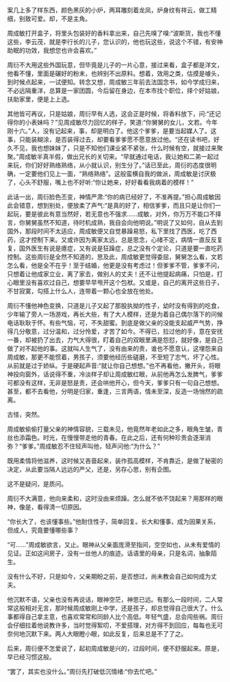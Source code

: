 案几上多了样东西，颜色黑灰的小炉，两耳雕刻着龙凤，炉身纹有祥云，做工精细，别致可爱。却，不是主角。

  周成敏打开盒子，将里头包装好的香料拿出来，自己先嗅了嗅:“波斯货，我也不懂这些，李云茂，就是李行长的儿子，您认识的，他也玩这些，说这个不错，有安神助眠的功效，我想您也许会喜欢。”

周衍不大用这些外国玩意，但毕竟是儿子的一片心意，接过来看，盒子都是洋文，他看不懂，里面是碾好的粉末，也辨别不出原料。想着，效用之类，估摸是噱头，到时候点起来，一试便知。转念又想，周成敏三年前去法国念书，如今学成归来，不必远隔重洋，总算是一家团圆，今后留在身边，在本市找个职位，择个好姑娘，扶助家里，便是上上选。

其他皆可再议，只是姑娘，周衍早有人选，这会正是时候，将香料放下，问:“还记得你的小表妹吗？”见周成敏尽力回忆的样子，笑道:“你舅舅的女儿，文若。今年刚十六。”人，没有记起来，事，却是明白了。他这个爹爹，是要当起媒人了。这事，只能装糊涂，是否装得过去，却要看爹爹愿不愿意放过他。“还在读书吧，好久不见，我也想妹妹了，只是不知他们课业紧不紧张，什么时候有空，就接过来聚聚。”周成敏半真半假，做出兄长的关切来。“早就通过电话，我让她和二弟一起过来玩，你们好好熟络熟络，从小就认识，别生分了。”话已至此，周衍的态度很明确，一定要他们见上一面，“熟络熟络”。这般蛮横自我的做派，周成敏是讨厌极了，心头不舒服，嘴上也不好听:“你让她来，好好看看我病着的模样！”

此话一出，周衍脸色丕变，神情严肃:“你的病已经好了，不准再提。”担心周成敏因此会错意，想到别处，便放柔了声气:“是真的好了，相信爹爹，而且只是让你们一起玩，要是彼此有意当然好，若无意也不强求……成敏，对外，你万万不能口不择言，你舅舅虽然不知道，待时机成熟，我自会向他明说。”明说了又如何，自从去到国外，那段时间不太适应，周成敏便又自觉暴躁易怒，私下里找了西医，吃了西药，这才控制下来。又或许因为离家太远，总是思念，心绪不定，病情一直反反复复，国外医生有说是癔症，又有说是狂躁症，总之没有个定论，只道是要一直吃药控制。这些周衍是全然不知道的，思及此，周成敏更觉得委屈，舅舅怎么看，文若怎么看，他是全不在乎！至于结婚，他更是没有考虑过！但爹爹不管，爹爹不问，只想着让他成家立业，离了家去，做别人的丈夫！还不让他提起病痛，只怕是，打心眼里没有喜欢过自己，想要早早甩开这个包袱。又或是，自己的离开这些日子，不甘寂寞，勾搭上什么人，连带着一颗心也全放在他处。

周衍不懂他神色变换，只道是儿子又起了那股执拗的性子，幼时没有得到的吃食，少年输了旁人一场游戏，再长大些，有了大人模样，还是为着自己偶尔落下的问候电话耿耿于怀。有些气恼，可，不失甜蜜。到底是做父亲的没能支起威严气势，挣得几分敬意，过分温和，过分怜爱，才苦了如今。不得已，拉过他的手，意在安抚一番，却被扔了出去，力气大得很，盯着自己的双眼里满是怨怼，就好像，是自己做了对不起他的事。这就叫人生气了，没有由来的责，谁也不愿意认，这埋怨来自周成敏，那更不能惯着，男孩子，须要他经历些磋磨，不至短了志气，坏了心性。从前就是过于娇纵。于是硬起声音:“就让你自己想想。”也不再看他，撇开头，将眼神投向窗外，话说得不重，冷淡样子却让周成敏红眼，从前他再怎么发脾气，爹爹可都没有这样，无非是怒是责，还会哄他开心，但今天，爹爹只有一句自己想想。甚至，都不去看他，分明是归家，重逢，三言两语，情未至深，反造一场悄然的疏离。

 古怪，突然。

周成敏偷偷打量父亲的神情容貌，三载未见，他竟然年老如此之多，眼角生皱，青丝也添霜色。时光，在慢慢带走他的青春。在此之后，还有何种珍贵会逐渐消弥？“爹爹。”周成敏忍不住轻声叫他，轻声问他:“为什么？”

既用柔情将他滋养，这时候又吝啬起来，装作孤高模样，不肯靠近，是做了秘密的决定，从此要当隔人远远的严父，还是，另存心思，别有企图。

这不是疑问，是质问。

周衍不大满意，他向来柔和，这时没由来烦躁。怎么就不依不饶起来？用那样的眼神，像是，看得清一切原因。

“你长大了，也该懂事些。”他耐住性子，简单回复。长大和懂事，成为因果关系，但成人，究竟要懂哪些事？

“可……”周成敏欲言，又止。眼神从父亲面庞滑至指间，空空如也，从未有爱情的见证。正如这间房子，没有一丝他人的痕迹。话语里的母亲，只是名词，抽象陌生。

没有什么不好，只是如今，父亲期盼之前，是否想过，尚未教会自己如何成为丈夫。

他沉默不语，父亲也没有再说话，眼神空茫，神思已远。有那么一段时间，二人常常这般相对无言，那时候周成敏刚上中学，还是孩子，却总觉得自己很大了。什么事都得自己拿主意，也喜欢常常和同龄人比个高低。年轻气盛，总会闯些祸。周衍会仔细拉着他说教许多，当时觉得絮叨，不爱搭理，对方得不到回应，每每也无可奈何地沉默下来。两人大眼瞪小眼，如此反复，后来总是不了了之。

后来，周衍便不怎爱说了，起初周成敏是兴的，过段时间，便不舒服起来。原是，早已经习惯这般。

“罢了，其实也没什么。”周衍先打破低沉情绪:“你去忙吧。”

